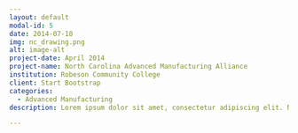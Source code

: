 ```yaml
---
layout: default
modal-id: 5
date: 2014-07-18
img: nc_drawing.png
alt: image-alt
project-date: April 2014
project-name: North Carolina Advanced Manufacturing Alliance 
institution: Robeson Community College
client: Start Bootstrap
categories:
  - Advanced Manufacturing
description: Lorem ipsum dolor sit amet, consectetur adipiscing elit. Nam facilisis lacus maximus diam finibus imperdiet. Duis nec dolor sit amet tellus ultricies porta. Cras mattis mauris molestie odio convallis, eu laoreet libero condimentum. Quisque porttitor sapien non bibendum aliquet. Fusce venenatis, tellus sed mattis vehicula, arcu lacus aliquet ante, a volutpat nunc tortor a massa. Ut nunc ligula, scelerisque nec eros at, ultrices suscipit augue. 

---
```

